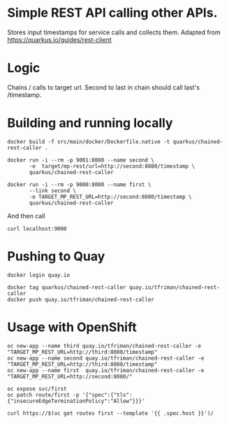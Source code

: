 # Simple REST API calling other APIs.

Stores input timestamps for service calls and collects them. Adapted from https://quarkus.io/guides/rest-client 

# Logic

Chains / calls to target url. Second to last in chain should call last's /timestamp.

# Building and running locally

```shell script
docker build -f src/main/docker/Dockerfile.native -t quarkus/chained-rest-caller .

docker run -i --rm -p 9001:8080 --name second \
       -e  target/mp-rest/url=http://second:8080/timestamp \
       quarkus/chained-rest-caller

docker run -i --rm -p 9000:8080 --name first \
       --link second \
       -e TARGET_MP_REST_URL=http://second:8080/timestamp \
       quarkus/chained-rest-caller
```
And then call 
```shell script
curl localhost:9000
```

# Pushing to Quay

```
docker login quay.io

docker tag quarkus/chained-rest-caller quay.io/tfriman/chained-rest-caller
docker push quay.io/tfriman/chained-rest-caller
```

# Usage with OpenShift
```shell script
oc new-app --name third quay.io/tfriman/chained-rest-caller -e "TARGET_MP_REST_URL=http://third:8080/timestamp"
oc new-app --name second quay.io/tfriman/chained-rest-caller -e "TARGET_MP_REST_URL=http://third:8080/timestamp"
oc new-app --name first  quay.io/tfriman/chained-rest-caller -e "TARGET_MP_REST_URL=http://second:8080/"

oc expose svc/first
oc patch route/first -p '{"spec":{"tls": {"insecureEdgeTerminationPolicy":"Allow"}}}'

curl https://$(oc get routes first --template '{{ .spec.host }}')/
```



